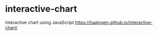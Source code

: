 # interactive-chart
Interactive chart using JavaScript
https://haalogen.github.io/interactive-chart/
